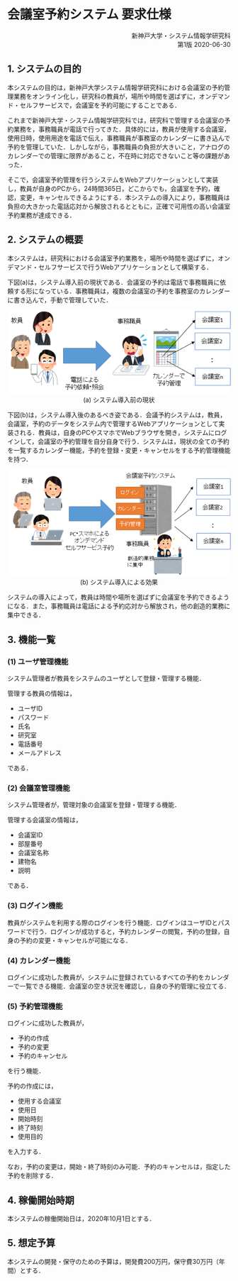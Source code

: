 # 会議室予約システム 要求仕様

<div style="text-align: right;">
新神戸大学・システム情報学研究科<br/>
第1版 2020-06-30
</div>

## 1. システムの目的

本システムの目的は，新神戸大学システム情報学研究科における会議室の予約管理業務をオンライン化し，研究科の教員が，場所や時間を選ばずに，オンデマンド・セルフサービスで，会議室を予約可能にすることである．

これまで新神戸大学・システム情報学研究科では，研究科で管理する会議室の予約業務を，事務職員が電話で行ってきた．具体的には，教員が使用する会議室，使用日時，使用用途を電話で伝え，事務職員が事務室のカレンダーに書き込んで予約を管理していた．しかしながら，事務職員の負担が大きいこと，アナログのカレンダーでの管理に限界があること，不在時に対応できないこと等の課題があった．

そこで，会議室予約管理を行うシステムをWebアプリケーションとして実装し，教員が自身のPCから，24時間365日，どこからでも，会議室を予約，確認，変更，キャンセルできるようにする．本システムの導入により，事務職員は負担の大きかった電話応対から解放されるとともに，正確で可用性の高い会議室予約業務が達成できる．

## 2. システムの概要
本システムは，研究科における会議室予約業務を，場所や時間を選ばずに，オンデマンド・セルフサービスで行うWebアプリケーションとして構築する．

下図(a)は，システム導入前の現状である．会議室の予約は電話で事務職員に依頼する形になっている．事務職員は，複数の会議室の予約を事務室のカレンダーに書き込んで，手動で管理していた．


<div style="text-align: center;">
<img src="img/system_before.png"><br/>
(a) システム導入前の現状<br/>
</div>

下図(b)は，システム導入後のあるべき姿である．会議予約システムは，教員，会議室，予約のデータをシステム内で管理するWebアプリケーションとして実装される．教員は，自身のPCやスマホでWebブラウザを開き，システムにログインして，会議室の予約管理を自分自身で行う．システムは，現状の全ての予約を一覧するカレンダー機能，予約を登録・変更・キャンセルをする予約管理機能を持つ．

<div style="text-align: center;">
<img src="img/system_after.png"><br/>
(b) システム導入による効果
</div>

システムの導入によって，教員は時間や場所を選ばずに会議室を予約できるようになる．また，事務職員は電話による予約応対から解放され，他の創造的業務に集中できる．

## 3. 機能一覧

### (1) ユーザ管理機能

システム管理者が教員をシステムのユーザとして登録・管理する機能．

管理する教員の情報は，

- ユーザID
- パスワード
- 氏名
- 研究室
- 電話番号
- メールアドレス

である．

### (2) 会議室管理機能

システム管理者が，管理対象の会議室を登録・管理する機能．

管理する会議室の情報は，

- 会議室ID
- 部屋番号
- 会議室名称
- 建物名
- 説明

である．

### (3) ログイン機能

教員がシステムを利用する際のログインを行う機能．ログインはユーザIDとパスワードで行う．ログインが成功すると，予約カレンダーの閲覧，予約の登録，自身の予約の変更・キャンセルが可能になる．

### (4) カレンダー機能

ログインに成功した教員が，システムに登録されているすべての予約をカレンダーで一覧できる機能．会議室の空き状況を確認し，自身の予約管理に役立てる．

### (5) 予約管理機能

ログインに成功した教員が，

- 予約の作成
- 予約の変更
- 予約のキャンセル

を行う機能．

予約の作成には，
- 使用する会議室
- 使用日
- 開始時刻
- 終了時刻
- 使用目的

を入力する．

なお，予約の変更は，開始・終了時刻のみ可能．予約のキャンセルは，指定した予約を削除する．


## 4. 稼働開始時期

本システムの稼働開始日は，2020年10月1日とする．


## 5. 想定予算

本システムの開発・保守のための予算は，開発費200万円，保守費30万円（年間）とする．

